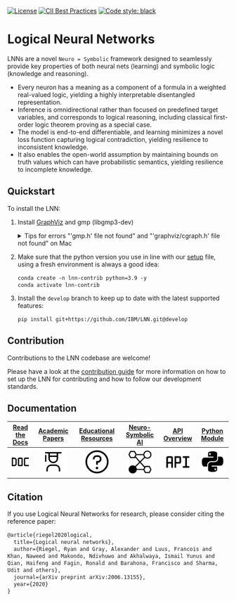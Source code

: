 [![License](https://img.shields.io/badge/license-Apache%202.0-blueviolet)](https://github.com/IBM/LNN/blob/master/LICENSE)
[![CII Best Practices](https://bestpractices.coreinfrastructure.org/projects/5926/badge)](https://bestpractices.coreinfrastructure.org/projects/5926)
[![Code style: black](https://img.shields.io/badge/code%20style-black-000000.svg)](https://github.com/psf/black)

# Logical Neural Networks
LNNs are a novel `Neuro = Symbolic` framework designed to seamlessly provide key
properties of both neural nets (learning) and symbolic logic (knowledge and reasoning).

- Every neuron has a meaning as a component of a formula in a weighted
  real-valued logic, yielding a highly interpretable disentangled representation.
- Inference is omnidirectional rather than focused on predefined target
  variables, and corresponds to logical reasoning, including classical
  first-order logic theorem proving as a special case.
- The model is end-to-end differentiable, and learning minimizes a novel loss
  function capturing logical contradiction, yielding resilience to inconsistent
  knowledge.
- It also enables the open-world assumption by maintaining bounds on truth values
  which can have probabilistic semantics, yielding resilience to incomplete
  knowledge.

## Quickstart
To install the LNN:
1. Install [GraphViz](https://www.graphviz.org/download/) and gmp (libgmp3-dev)
      <details><summary>Tips for errors "'gmp.h' file not found" and "'graphviz/cgraph.h' file not found" on Mac</summary><div>

      ```bash
      brew install graphviz
      # check the graphviz path from `brew info graphviz`
      export GRAPHVIZ_DIR="/usr/local/Cellar/graphviz/3.0.0"
      pip install pygraphviz --global-option=build_ext --global-option="-I$GRAPHVIZ_DIR/include" --global-option="-L$GRAPHVIZ_DIR/lib"

      brew install gmp
      env "CFLAGS=-I/usr/local/include -L/usr/local/lib" pip install pycddlib
      ```
      </div></details>

2. Make sure that the python version you use in line with our [setup](https://github.com/IBM/LNN/blob/master/setup.py) file, using a fresh environment is always a good idea:
    ```commandline
    conda create -n lnn-contrib python=3.9 -y
    conda activate lnn-contrib
    ```
3. Install the `develop` branch to keep up to date with the latest supported features:
    ```commandline
    pip install git+https://github.com/IBM/LNN.git@develop
    ```

## Contribution
Contributions to the LNN codebase are welcome!

Please have a look at the [contribution guide](https://github.com/IBM/LNN/blob/master/CONTRIBUTING.md) for more information on how to set up the LNN for contributing and how to follow our development standards.

## Documentation
| [Read the Docs][Docs] | [Academic Papers][Papers]	| [Educational Resources][Education] | [Neuro-Symbolic AI][Neuro-Symbolic AI] | [API Overview][API] | [Python Module][Module] |
|:-----------------------:|:---------------------------:|:-----------------:|:----------:|:-------:|:-------:|
| [<img src=https://raw.githubusercontent.com/IBM/LNN/master/docsrc/images/icons/doc.png alt="Docs" width="60"/>][Docs] | [<img src=https://raw.githubusercontent.com/IBM/LNN/master/docsrc/images/icons/academic.png alt="Academic Papers" width="60"/>][Papers] |  [<img src=https://raw.githubusercontent.com/IBM/LNN/master/docsrc/images/icons/help.png alt="Getting Started" width="60"/>][Education] | [<img src=https://raw.githubusercontent.com/IBM/LNN/master/docsrc/images/icons/nsai.png alt="Neuro-Symbolic AI" width="60"/>][Neuro-Symbolic AI] | [<img src=https://raw.githubusercontent.com/IBM/LNN/master/docsrc/images/icons/api.png alt="API" width="60"/>][API] | [<img src=https://raw.githubusercontent.com/IBM/LNN/master/docsrc/images/icons/python.png alt="Python Module" width="60"/>][Module] |

## Citation
If you use Logical Neural Networks for research, please consider citing the
reference paper:
```raw
@article{riegel2020logical,
  title={Logical neural networks},
  author={Riegel, Ryan and Gray, Alexander and Luus, Francois and Khan, Naweed and Makondo, Ndivhuwo and Akhalwaya, Ismail Yunus and Qian, Haifeng and Fagin, Ronald and Barahona, Francisco and Sharma, Udit and others},
  journal={arXiv preprint arXiv:2006.13155},
  year={2020}
}
```

[Docs]: https://pages.github.com/IBM/LNN/introduction.html
[Papers]: https://pages.github.com/IBM/LNN/papers.html
[Education]: https://pages.github.com/IBM/LNN/education/education.html
[API]: https://pages.github.com/IBM/LNN/usage.html
[Module]: https://pages.github.com/IBM/LNN/lnn/LNN.html
[Neuro-Symbolic AI]: https://research.ibm.com/teams/neuro-symbolic-ai

